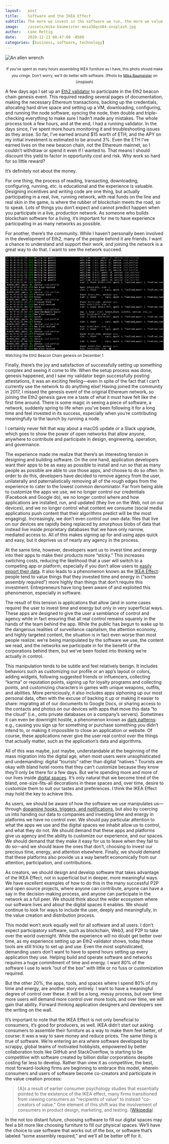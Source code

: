 ```yaml
---
layout:   post
title:    Software and the IKEA Effect
subtitle: The more we invest in the software we run, the more we value it. As users and as developers, we can benefit from making sure this investment is as meaningful as possible.
image:    /assets/mika-baumeister-moia38qcU84-unsplash.jpg
author:   Lane Rettig
date:     2020-12-13 08:47:00 -0500
categories: [business, software, technology]
---
```

![An allen wrench]({{page.image}})

<p style="text-align: center"><sub>If you've spent as many hours assembling IKEA furniture as I have, this photo should make you cringe. Don't worry, we'll do better with software. (Photo by <a href="https://unsplash.com/@mbaumi?utm_source=unsplash&amp;utm_medium=referral&amp;utm_content=creditCopyText">Mika Baumeister</a> on Unsplash)</sub></p>

A few days ago I set up an [Eth2 validator](https://ethereum.org/en/eth2/staking/) to participate in the Eth2 beacon chain genesis event. This required reading several pages of documentation, making the necessary Ethereum transactions, backing up the credentials, allocating hard drive space and setting up a VM, downloading, configuring, and running the node software, syncing the node, then double and triple-checking everything to make sure I hadn’t made any mistakes. The whole process took a few hours, and at the end, I had a running validator. In the days since, I’ve spent more hours monitoring it and troubleshooting issues as they arose. So far, I’ve earned around $15 worth of ETH, and the APY on my initial investment is estimated to be around 3%. Even the ETH I’ve earned lives on the new beacon chain, not the Ethereum mainnet, so I couldn’t withdraw or spend it even if I wanted to. That means I should discount this yield to factor in opportunity cost and risk. Why work so hard for so little reward?

It’s definitely not about the money.

For one thing, the process of reading, transacting, downloading, configuring, running, etc. is educational and the experience is valuable. Designing incentives and writing code are one thing, but actually participating in a real, live, running network, with real funds on the line and real skin in the game, is where the rubber of blockchain meets the road, so to speak. Lots of things you don’t expect and cannot predict happen when you participate in a live, production network. As someone who builds blockchain software for a living, it’s important for me to have experience participating in as many networks as possible.

For another, there’s the community. While I haven’t personally been involved in the development of Eth2, many of the people behind it are friends. I want a chance to understand and support their work, and joining the network is a great way to do that. I want to see the network succeed.

![The logfile from an eth2 client](/assets/validator.png)
<sub>Watching the Eth2 Beacon Chain genesis on December 1</sub>

Finally, there’s the joy and satisfaction of successfully setting up something complex and seeing it come to life. When the setup process was done, genesis happened, and I saw my validator begin successfully posting attestations, it was an exciting feeling—even in spite of the fact that I can’t currently use the network to do anything else! Having joined the community in 2017, I missed the genesis event of the original Ethereum network, so joining the Eth2 genesis gave me a taste of what it must have felt like the first time around. There is some magic in seeing a piece of software, a network, suddenly spring to life when you’ve been following it for a long time and feel invested in its success, especially when you’re contributing meaningfully to the launch by running a node.

I certainly never felt that way about a macOS update or a Slack upgrade, which goes to show the power of open networks that allow anyone, anywhere to contribute and participate in design, engineering, operation, and governance.

The experience made me realize that there’s an interesting tension in designing and building software. On the one hand, application developers want their apps to be as easy as possible to install and run so that as many people as possible are able to use those apps, and choose to do so often. In order to do this, developers have decided to remove agency from the user, unilaterally and paternalistically removing all of the rough edges from the experience to cater to the lowest common denominator. Far from being able to customize the apps we use, we no longer control our credentials (Facebook and Google do), we no longer control where and how applications are installed, run, and updated (they live on the Web, not on our devices), and we no longer control what content we consume (social media applications push content that their algorithms predict will be the most engaging). Increasingly, we don’t even control our own data: files that live on our devices are rapidly being replaced by amorphous blobs of data that instead live inside proprietary databases that we have only narrow, mediated access to. All of this makes signing up for and using apps quick and easy, but it deprives us of nearly any agency in the process.

At the same time, however, developers want us to invest time and energy into their apps to make their products more “sticky.” This increases switching costs, reducing the likelihood that a user will switch to a competing app or platform, especially if you don’t allow users to [easily export their data](https://www.applescotch.com/data/sovereignty/2020/04/26/declaring-digital-independence.html). It also leads to a phenomenon known as the [IKEA Effect](https://en.wikipedia.org/wiki/IKEA_effect): people tend to value things that they invested time and energy in (“some assembly required”) more highly than things that don’t require this investment. Entrepreneurs have long been aware of and exploited this phenomenon, especially in software.

The result of this tension is applications that allow (and in some cases require) the user to invest time and energy but only in very superficial ways. These apps are designed to give the user a semblance of control and agency while in fact ensuring that all real control remains squarely in the hands of the team behind the app. While the public has begun to wake up to the dangerous realities of surveillance capitalism, the attention economy, and highly targeted content, the situation is in fact even worse than most people realize: we’re being manipulated by the software we use, the content we read, and the networks we participate in for the benefit of the corporations behind them, but we’ve been fooled into thinking we’re actually in control.

This manipulation tends to be subtle and feel relatively benign. It includes behaviors such as customizing our profile or an app’s layout or colors, adding widgets, following suggested friends or influencers, collecting “karma” or reputation points, signing up for loyalty programs and collecting points, and customizing characters in games with unique weapons, outfits, and abilities. More perniciously, it also includes apps siphoning up our most personal data, often with the excuse of backing it up or making it easier to share: migrating all of our documents to Google Docs, or sharing access to the contacts and photos on our devices with apps that move this data “to the cloud” (i.e., onto private databases on a company’s servers). Sometimes it can even be downright hostile, a phenomenon known as [dark patterns](https://darkpatterns.org/): e.g., causing you sign up for something or purchase something you didn’t intend to, or making it impossible to close an application or website. Of course, these applications never give the user real control over the things that actually matter, such as the application’s data and algorithms.

All of this was maybe, just maybe, understandable at the beginning of the mass migration into the digital age, when most users were unsophisticated and undemanding: digital “tourists” rather than digital “natives.” Tourists are okay with bland hotel rooms that they can’t customize because they know they’ll only be there for a few days. But we’re spending more and more of our lives inside [digital spaces](https://www.etherean.org/blockchain/web3/software/2020/08/04/faster-horses-better-software.html#digital-spaces). It’s only natural that we become tired of the bland, one-size-fits-all decorations in these spaces and, over time, desire to customize them to suit our tastes and preferences. I think the IKEA Effect may hold the key to achieve this.

As users, we should be aware of how the software we use manipulates us—through [dopamine hooks, triggers, and notifications](https://www.theguardian.com/technology/2018/mar/04/has-dopamine-got-us-hooked-on-tech-facebook-apps-addiction), but also by coercing us into handing our data to companies and investing time and energy in platforms we have no control over. We should pay particular attention to what the apps we use and the digital spaces we inhabit allow us to control, and what they do not. We should demand that these apps and platforms give us agency and the ability to customize our experience, and our spaces. We should demand that they make it easy for us to leave when they fail to do so—and we should leave the ones that don’t, choosing to invest our precious time, energy, and attention elsewhere. Finally, we should demand that these platforms also provide us a way benefit economically from our attention, participation, and contributions.

As creators, we should design and develop software that takes advantage of the IKEA Effect, not in superficial but in deeper, more meaningful ways. We have excellent examples of how to do this in the many successful P2P and open source projects, where anyone can contribute, anyone can have a say in the decision-making process, and anyone can participate in the network as a full peer. We should think about the wider ecosystem where our software lives and about the digital spaces it enables. We should continue to look for ways to include the user, deeply and meaningfully, in the value creation and distribution process.

This model won’t work equally well for all software and all users. I don’t expect participatory software, such as blockchain, Web3, and P2P to take over the world overnight. While the experience will no doubt get better over time, as my experience setting up an Eth2 validator shows, today these tools are still tricky to set up and use. Even the most sophisticated, demanding users don’t want to have to spend hours setting up every application they use. Helping build and operate software and networks requires a huge commitment of time and energy. I want 80% of the software I use to work “out of the box” with little or no fuss or customization required.

But the other 20%, the apps, tools, and spaces where I spend 80% of my time and energy, are another story entirely. I want to have a meaningful degree of control over these. It will be a long, messy process, but over time more users will demand more control over more tools, and over time, we will gain that ability. Forward thinking application designers and developers see the writing on the wall.

It’s important to note that the IKEA Effect is not only beneficial to consumers, it’s good for producers, as well. IKEA didn’t start out asking consumers to assemble their furniture as a way to make them feel better, of course: it was a way to save money and reduce prices. The same thing is true of software. We’re entering an era where software developed by scrappy, global teams of motivated hobbyists, empowered by better collaboration tools like GitHub and StackOverflow, is starting to be competitive with software created by billion dollar corporations despite costing far less to develop. Rather than view it as competitive, the best, most forward-looking firms are beginning to embrace this model, wherein consumers and users of software become co-creators and participate in the value creation process:

> [A]s a result of earlier consumer psychology studies that essentially pointed to the existence of the IKEA effect, many firms transitioned from viewing consumers as "recipients of value" to instead "co-creators of value." One element of this shift was the involvement of consumers in product design, marketing, and testing. ([Wikipedia](https://en.wikipedia.org/wiki/IKEA_effect))

In the not too distant future, choosing software to fill our digital spaces may feel a bit more like choosing furniture to fill our physical spaces. We’ll have the choice to use software that works out of the box, or software that’s labeled “some assembly required,” and we’ll all be better off for it.
